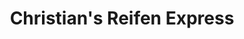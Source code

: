---
title: "Christian's Reifen Express"
url: /schoenaich/christians-reifen-express/
shop: Reifen
---